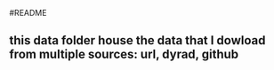 #README
## this data folder house the data that I dowload from multiple sources: url, dyrad, github
